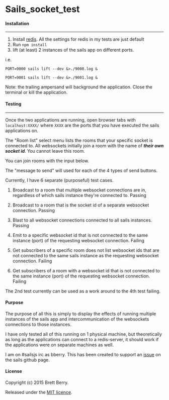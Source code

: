 # Sails_socket_test#### Installation---1. Install [redis](http://redis.io/download). All the settings for redis in my tests are just default2. Run `npm install`3. lift (at least) 2 instances of the sails app on different ports.i.e.`PORT=9000 sails lift --dev &>./9000.log &``PORT=9001 sails lift --dev &>./9001.log &`Note: the trailing ampersand will background the application.  Close the terminal or kill the application.#### Testing---Once the two applications are running, open browser tabs with `localhost:XXXX/` where `XXXX` are the ports that you have executed the sails applications on.The "Room list" select menu lists the rooms that your specific socket is connected to.  All websockets initially join a room with the name of _**their own socket id**_.  You cannot leave this room.  You can join rooms with the input below.  The "message to send"  will used for each of the 4 types of send buttons.Currently, I have 6 separate (purposeful) test cases.
1. Broadcast to a room that multiple websocket connections are in, regardless of which sails instance they're connected to. Passing
2. Broadcast to a room that is the socket id of a separate websocket connection. Passing
3. Blast to all websocket connections connected to all sails instances. Passing
4. Emit to a specific websocket id that is not connected to the same instance (port) of the requesting websocket connection. Failing

5. Get subscribers of a specific room does not list websocket ids that are not connected to the same sails instance as the requesting websocket connection. Failing

6. Get subscribers of a room with a websocket id that is not connected to the same instance (port) of the requesting websocket connection. Failing

The 2nd test currently can be used as a work around to the 4th test failing.#### PurposeThe purpose of all this is simply to display the effects of running multiple instances of the sails app and intercommunication of the websockets connections to those instances.I have only tested all of this running on 1 physical machine, but theoretically as long as the applications can connect to a redis-server, it should work if the applications were on separate machines as well.I am on #sailsjs irc as bberry.  This has been created to support an [issue](https://github.com/balderdashy/sails/issues/3008) on the sails github page.#### LicenseCopyright (c) 2015 Brett Berry.Released under the [MIT licence](https://github.com/bberry6/sails_socket_test/blob/master/LICENSE.md).